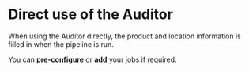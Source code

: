 # Direct use of the Auditor

When using the Auditor directly, the product and location information is filled in when the pipeline is run.&#x20;

You can [**pre-configure**](../jobs/job-configuration.md) or [**add** ](docker-credentials.md)your jobs if required.
